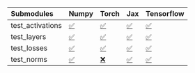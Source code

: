 | Submodules       | Numpy                                                                                                                           | Torch                                                                                                                           | Jax                                                                                                                             | Tensorflow                                                                                                                      |
|:-----------------|:--------------------------------------------------------------------------------------------------------------------------------|:--------------------------------------------------------------------------------------------------------------------------------|:--------------------------------------------------------------------------------------------------------------------------------|:--------------------------------------------------------------------------------------------------------------------------------|
| test_activations | <a href="https://github.com/unifyai/ivy/runs/8005122188?check_suite_focus=true" rel="noopener noreferrer" target="_blank">✅</a> | <a href="https://github.com/unifyai/ivy/runs/8005122599?check_suite_focus=true" rel="noopener noreferrer" target="_blank">✅</a> | <a href="https://github.com/unifyai/ivy/runs/8005123012?check_suite_focus=true" rel="noopener noreferrer" target="_blank">✅</a> | <a href="https://github.com/unifyai/ivy/runs/8005123443?check_suite_focus=true" rel="noopener noreferrer" target="_blank">✅</a> |
| test_layers      | <a href="https://github.com/unifyai/ivy/runs/8005122284?check_suite_focus=true" rel="noopener noreferrer" target="_blank">✅</a> | <a href="https://github.com/unifyai/ivy/runs/8005122740?check_suite_focus=true" rel="noopener noreferrer" target="_blank">✅</a> | <a href="https://github.com/unifyai/ivy/runs/8005123123?check_suite_focus=true" rel="noopener noreferrer" target="_blank">✅</a> | <a href="https://github.com/unifyai/ivy/runs/8005123536?check_suite_focus=true" rel="noopener noreferrer" target="_blank">✅</a> |
| test_losses      | <a href="https://github.com/unifyai/ivy/runs/8005122377?check_suite_focus=true" rel="noopener noreferrer" target="_blank">✅</a> | <a href="https://github.com/unifyai/ivy/runs/8005122824?check_suite_focus=true" rel="noopener noreferrer" target="_blank">✅</a> | <a href="https://github.com/unifyai/ivy/runs/8005123239?check_suite_focus=true" rel="noopener noreferrer" target="_blank">✅</a> | <a href="https://github.com/unifyai/ivy/runs/8005123606?check_suite_focus=true" rel="noopener noreferrer" target="_blank">✅</a> |
| test_norms       | <a href="https://github.com/unifyai/ivy/runs/8005122479?check_suite_focus=true" rel="noopener noreferrer" target="_blank">✅</a> | <a href="https://github.com/unifyai/ivy/runs/8005122914?check_suite_focus=true" rel="noopener noreferrer" target="_blank">❌</a> | <a href="https://github.com/unifyai/ivy/runs/8005123360?check_suite_focus=true" rel="noopener noreferrer" target="_blank">✅</a> | <a href="https://github.com/unifyai/ivy/runs/8005123686?check_suite_focus=true" rel="noopener noreferrer" target="_blank">✅</a> |